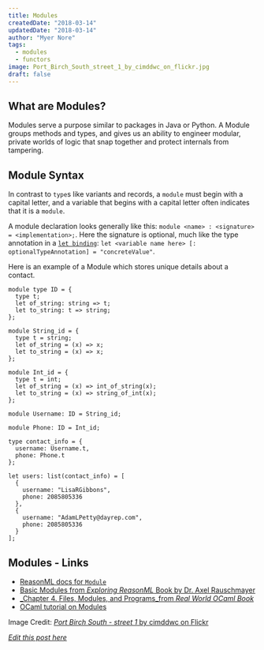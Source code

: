 ```yaml
---
title: Modules
createdDate: "2018-03-14"
updatedDate: "2018-03-14"
author: "Myer Nore"
tags:
  - modules
  - functors
image: Port_Birch_South_street_1_by_cimddwc_on_flickr.jpg
draft: false
---
```


## What are Modules?

Modules serve a purpose similar to packages in Java or Python.
A Module groups methods and types, and gives us an ability to
engineer modular, private worlds of logic that snap together and protect
internals from tampering.


## Module Syntax

In contrast to `type`s like variants and records,
a `module` must begin with a capital letter, and a variable that begins
with a capital letter often indicates that it is a `module`.

A module declaration looks generally like this:
`module <name> : <signature> = <implementation>;`. Here the signature
is optional, much like the type annotation in a [`let binding`](https://reasonml.github.io/docs/en/type.html#annotations): `let <variable name here> [: optionalTypeAnnotation] = "concreteValue"`.

Here is an example of a Module which stores unique details about a contact.

```reason
module type ID = {
  type t;
  let of_string: string => t;
  let to_string: t => string;
};

module String_id = {
  type t = string;
  let of_string = (x) => x;
  let to_string = (x) => x;
};

module Int_id = {
  type t = int;
  let of_string = (x) => int_of_string(x);
  let to_string = (x) => string_of_int(x);
};

module Username: ID = String_id;

module Phone: ID = Int_id;

type contact_info = {
  username: Username.t,
  phone: Phone.t
};

let users: list(contact_info) = [
  {
    username: "LisaRGibbons",
    phone: 2085805336
  },
  {
    username: "AdamLPetty@dayrep.com",
    phone: 2085805336
  }
];
```

## Modules - Links

-   [ReasonML docs for `Module`](https://reasonml.github.io/docs/en/module.html)
-   [Basic Modules from _Exploring ReasonML_ Book by Dr. Axel Rauschmayer](http://reasonmlhub.com/exploring-reasonml/ch_basic-modules.html)
-   [_Chapter 4. Files, Modules, and Programs_from _Real World OCaml Book_](https://realworldocaml.org/v1/en/html/files-modules-and-programs.html)
-   [OCaml tutorial on Modules](https://ocaml.org/learn/tutorials/modules.html)


Image Credit: [_Port Birch South - street 1_ by cimddwc on Flickr](https://www.flickr.com/photos/cimddwc/16037999946/in/album-72157649784716806/)

_[Edit this post here](https://github.com/codekiln/gradus-reason/tree/master/data/steps/2018-03-14--modules/index.md)_
